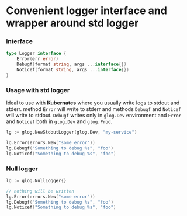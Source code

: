 # Convenient logger interface and wrapper around std logger

### Interface
```go
type Logger interface {
	Error(err error)
	Debugf(format string, args ...interface{})
	Noticef(format string, args ...interface{})
}
```

### Usage with std logger 
Ideal to use with **Kubernates** where you usually write logs to stdout and stderr.
method `Error` will write to stderr and methods `Debugf` and `Noticef` will write
to stdout. `Debugf` writes only in `glog.Dev` environment and `Error` and `Noticef` both
in `glog.Dev` and `glog.Prod`.

```go
lg := glog.NewStdoutLogger(glog.Dev, "my-service")

lg.Error(errors.New("some error"))
lg.Debugf("Something to debug %s", "foo")
lg.Noticef("Something to debug %s", "foo")
```

### Null logger
```go
lg := glog.NullLogger{}

// nothing will be written
lg.Error(errors.New("some error"))
lg.Debugf("Something to debug %s", "foo")
lg.Noticef("Something to debug %s", "foo")
```